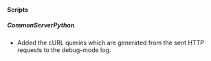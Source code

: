 
#### Scripts
##### CommonServerPython
- Added the cURL queries which are generated from the sent HTTP requests to the debug-mode log. 

